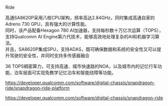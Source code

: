 Ride

高通SA8620P采用八核CPU架构，频率高达2.84GHz，同时集成高通自家的Adreno 730 GPU，具有强大的计算性能。   
同时，该产品配备Hexagon 780 AI加速器，支持每秒数十万亿次运算（TOPS），支持Qualcomm AI Engine第六代技术，能够高效地处理复杂的AI和机器学习算法。  
并且，SA8620P集成SPU，支持ADAS，既可确保数据和系统的安全性又可以提升驾驶的安全性，并同时支持多传感器融合  

36 TOPS稠密算力，可支持高速、城市快速路的NOA，以及城市内的记忆行车功能，泊车层面可实现免教学记忆泊车和智能绕障等功能。   

https://developer.qualcomm.com/software/digital-chassis/snapdragon-ride/snapdragon-ride-platform

https://developer.qualcomm.com/software/digital-chassis/snapdragon-ride    
